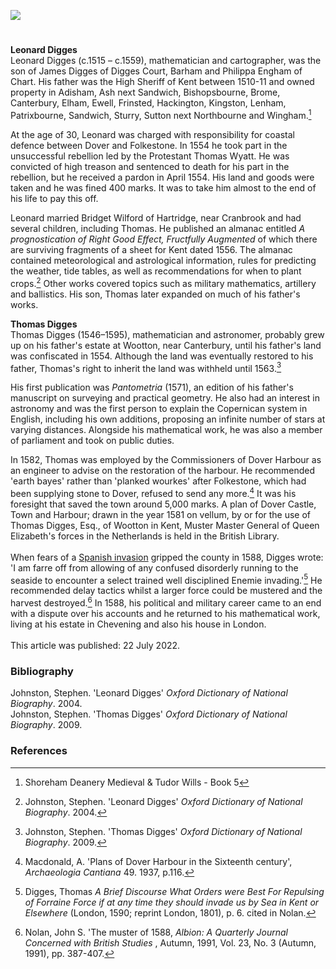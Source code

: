 <a href="https://juncture-digital.org"><img src="https://juncture-digital.org/images/ve-button.png"></a>

<param ve-config title="Leonard and Thomas Digges" author="Arnav Sharma and Michelle Crowther" layout="vtl" banner="/images/banners/16c.jpg"> 

<param ve-entity eid="Q8034080" aliases="Wootton">
<param ve-entity eid="Q2160826" aliases="Cranbrook">
<param ve-entity eid="Q1836548" aliases="Barham">
<param ve-entity eid="Q26369368" aliases="Hartridge">
<param ve-entity eid="Q179224" aliases="Dover">
<param ve-entity eid="Q375314" aliases="Folkestone">
<param ve-entity eid="Q2470003" aliases="Chart">
<param ve-entity eid="Q105776177" aliases="Brome">
<param ve-entity eid="Q2297876" aliases="Chevening">
<param ve-entity eid="Q2790263" aliases="Adisham"> 
<param ve-entity eid="Q4804328" aliases="Ash next Sandwich"> 
<param ve-entity eid="Q866348" aliases="Bishopsbourne"> 
<param ve-entity eid="Q29303" aliases="Canterbury"> 
<param ve-entity eid="Q1981740" aliases="Elham">
<param ve-entity eid="Q2703021" aliases="Ewell">
<param ve-entity eid="Q5504627" aliases="Frinsted"> 
<param ve-entity eid="Q2747104" aliases="Hackington">
<param ve-entity eid="Q2749435" aliases="Kingston"> 
<param ve-entity eid="Q28339447" aliases="Lenham"> 
<param ve-entity eid="Q7148079" aliases="Patrixbourne">
<param ve-entity eid="Q26163" aliases="Sandwich">
<param ve-entity eid="Q2173192" aliases="Sturry"> 
<param ve-entity eid="Q2455830" aliases="Sutton next Northbourne"> 
<param ve-entity eid="Q2632094" aliases="Wingham">

#

**Leonard Digges**   
Leonard Digges (c.1515 – c.1559), mathematician and cartographer, was the son of James Digges of Digges Court, Barham and Philippa Engham of Chart. His father was the High Sheriff of Kent between 1510-11 and owned property in Adisham, Ash next Sandwich, Bishopsbourne, Brome, Canterbury, Elham, Ewell, Frinsted, Hackington, Kingston, Lenham, Patrixbourne, Sandwich, Sturry, Sutton next Northbourne and Wingham.[^ref1] 
<param ve-image url="https://upload.wikimedia.org/wikipedia/commons/d/d4/Pantometria_by_Leonard_Digges_1591.jpg" label="Pantometria by Leonard Digges, revised by Thomas Digges, 1591" attribution="Leonard Digges. Engraver unknown. Printed by Abell Jeffes, London., Public domain, via Wikimedia Commons"> 
<param ve-map center="Q1836548" zoom="10">

At the age of 30, Leonard was charged with responsibility for coastal defence between Dover and Folkestone. In 1554 he took part in the unsuccessful rebellion led by the Protestant Thomas Wyatt. He was convicted of high treason and sentenced to death for his part in the rebellion, but he received a pardon in April 1554. His land and goods were taken and he was fined 400 marks. It was to take him almost to the end of his life to pay this off.
<param ve-image url="https://upload.wikimedia.org/wikipedia/commons/0/09/SirThomasWyatt01.jpg" label="Thomas Wyatt" attribution="Francesco Bartolozzi, Public domain, via Wikimedia Commons">

Leonard married Bridget Wilford of Hartridge, near Cranbrook and had several children, including Thomas. He published an almanac entitled _A prognostication of Right Good Effect, Fructfully Augmented_ of which there are surviving fragments of a sheet for Kent dated 1556. The almanac contained meteorological and astrological information, rules for predicting the weather, tide tables, as well as recommendations for when to plant crops.[^ref2] Other works covered topics such as military mathematics, artillery and ballistics. His son, Thomas later expanded on much of his father's works.
<param ve-image url="https://upload.wikimedia.org/wikipedia/commons/2/2c/Title_page_to_A_prognostication_everlastinge..._by_Digges_Wellcome_L0011159.jpg" label="A prognostication everlastinge..corrected and Augmented by Thomas Digges, his sonne, 1675" attribution="Wellcome Collection via Wikimedia Commons" license="CC BY 4.0"> 
<param ve-map center="Q8034080" zoom="15">

**Thomas Digges**   
Thomas Digges (1546–1595), mathematician and astronomer, probably grew up on his father's estate at Wootton, near Canterbury, until his father's land was confiscated in 1554. Although the land was eventually restored to his father, Thomas's right to inherit the land was withheld until 1563.[^ref3]
<param ve-map center="Q8034080" zoom="15">

His first publication was _Pantometria_ (1571), an edition of his father's manuscript on surveying and practical geometry. He also had an interest in astronomy and was the first person to explain the Copernican system in English, including his own additions, proposing an infinite number of stars at varying distances. Alongside his mathematical work, he was also a member of parliament and took on public duties.
<param ve-image url="https://upload.wikimedia.org/wikipedia/commons/3/3e/ThomasDiggesmap.JPG" label="Thomas Digges map" attribution="Thomas Digges (1546?-1595), Public domain, via Wikimedia Commons">

In 1582, Thomas was employed by the Commissioners of Dover Harbour as an engineer to advise on the restoration of the harbour. He recommended 'earth bayes' rather than 'planked wourkes' after Folkestone, which had been supplying stone to Dover, refused to send any more.[^ref4] It was his foresight that saved the town around 5,000 marks. A plan of Dover Castle, Town and Harbour; drawn in the year 1581 on vellum, by or for the use of Thomas Digges, Esq., of Wootton in Kent, Muster Master General of Queen Elizabeth's forces in the Netherlands is held in the British Library. 
<br><br>
When fears of a [Spanish invasion](/16c/16c-spanish-armada/) gripped the county in 1588, Digges wrote: 'I am farre off from allowing of any confused disorderly running to the seaside to encounter a select trained well disciplined Enemie invading.'[^ref5]  He recommended delay tactics whilst a larger force could be mustered and the harvest destroyed.[^ref6] In 1588, his political and military career came to an end with a dispute over his accounts and he returned to his mathematical work, living at his estate in Chevening and also his house in London.
<br><br>
This article was published: 22 July 2022.
<param ve-image url="https://upload.wikimedia.org/wikipedia/commons/1/17/Invincible_Armada.jpg" label="Invincible Armada" attribution="Royal Museums Greenwich, Public domain, via Wikimedia Commons">
<param ve-map center="Q179224" zoom="10">

### Bibliography

Johnston, Stephen. 'Leonard Digges' _Oxford Dictionary of National Biography_. 2004.   
Johnston, Stephen. 'Thomas Digges' _Oxford Dictionary of National Biography_. 2009.   

### References

[^ref1]: Shoreham Deanery Medieval & Tudor Wills - Book 5   
[^ref2]: Johnston, Stephen. 'Leonard Digges' _Oxford Dictionary of National Biography_. 2004.   
[^ref3]: Johnston, Stephen. 'Thomas Digges' _Oxford Dictionary of National Biography_. 2009.   
[^ref4]:  Macdonald, A. 'Plans of Dover Harbour in the Sixteenth century', _Archaeologia Cantiana_ 49. 1937, p.116.   
[^ref5]: Digges, Thomas _A Brief Discourse What Orders were Best For Repulsing of Forraine Force if at any time they should invade us by Sea in Kent or Elsewhere_ (London, 1590; reprint London, 1801), p. 6. cited in Nolan.   
[^ref6]:  Nolan,  John S. 'The muster of 1588, _Albion: A Quarterly Journal Concerned with British Studies_ , Autumn, 1991, Vol. 23, No. 3 (Autumn, 1991), pp. 387-407.   
